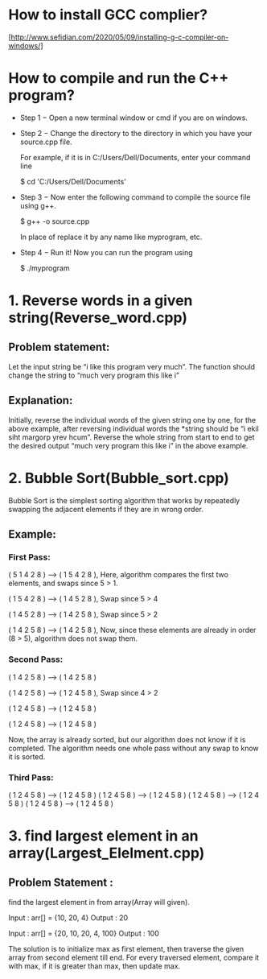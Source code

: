 # How to install GCC complier?
[http://www.sefidian.com/2020/05/09/installing-g-c-compiler-on-windows/]

# How to compile and run the C++ program?

- Step 1 − Open a new terminal window or cmd if you are on windows.

- Step 2 − Change the directory to the directory in which you have your source.cpp file. 

  For example, if it is in C:/Users/Dell/Documents, enter your command line

  $ cd 'C:/Users/Dell/Documents'
 
- Step 3 − Now enter the following command to compile the source file using g++.

  $ g++ -o <name-you-want-to-give> source.cpp
  
  In place of <name-you-want-to-give> replace it by any name like myprogram, etc.
  
- Step 4 − Run it! Now you can run the program using

  $ ./myprogram
 
 # 1. Reverse words in a given string(Reverse_word.cpp)

## Problem statement: 
Let the input string be “i like this program very much”. The function should change the string to “much very program this like i”

## Explanation: 

 Initially, reverse the individual words of the given string one by one, for the above example, after reversing individual words the *string should be “i ekil siht margorp yrev hcum”.
Reverse the whole string from start to end to get the desired output “much very program this like i” in the above example.

# 2. Bubble Sort(Bubble_sort.cpp)

Bubble Sort is the simplest sorting algorithm that works by repeatedly swapping the adjacent elements if they are in wrong order.

## Example:

### First Pass:

( 5 1 4 2 8 ) –> ( 1 5 4 2 8 ), Here, algorithm compares the first two elements, and swaps since 5 > 1.

( 1 5 4 2 8 ) –>  ( 1 4 5 2 8 ), Swap since 5 > 4

( 1 4 5 2 8 ) –>  ( 1 4 2 5 8 ), Swap since 5 > 2

( 1 4 2 5 8 ) –> ( 1 4 2 5 8 ), Now, since these elements are already in order (8 > 5), algorithm does not swap them.

### Second Pass:

( 1 4 2 5 8 ) –> ( 1 4 2 5 8 ) 

( 1 4 2 5 8 ) –> ( 1 2 4 5 8 ), Swap since 4 > 2

( 1 2 4 5 8 ) –> ( 1 2 4 5 8 )

( 1 2 4 5 8 ) –>  ( 1 2 4 5 8 )

Now, the array is already sorted, but our algorithm does not know if it is completed. The algorithm needs one whole pass without any swap to know it is sorted.

### Third Pass:

( 1 2 4 5 8 ) –> ( 1 2 4 5 8 )
( 1 2 4 5 8 ) –> ( 1 2 4 5 8 )
( 1 2 4 5 8 ) –> ( 1 2 4 5 8 )
( 1 2 4 5 8 ) –> ( 1 2 4 5 8 )

# 3. find largest element in an array(Largest_Elelment.cpp)

## Problem Statement : 
find the largest element in from array(Array will given).

Input : arr[] = {10, 20, 4}
Output : 20

Input : arr[] = {20, 10, 20, 4, 100}
Output : 100

The solution is to initialize max as first element, then traverse the given array from second element till end. For every traversed element, compare it with max, if it is greater than max, then update max.
